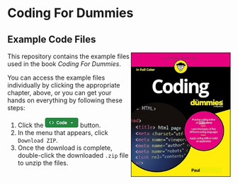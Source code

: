 # Coding For Dummies
## Example Code Files
<img src="images/CodingFD.jpg" alt="Coding For Dummies cover" align="right" width="225px">

This repository contains the example files used in the book *Coding For Dummies*.

You can access the example files individually by clicking the appropriate chapter, above, or you can get your hands on everything by following these steps:

1. Click the ![Code button](images/code_button.png) button.
1. In the menu that appears, click `Download ZIP`.
1. Once the download is complete, double-click the downloaded `.zip` file to unzip the files.
